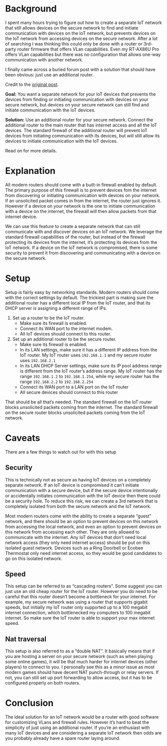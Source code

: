# Background
I spent many hours trying to figure out how to create a separate IoT network that still allows devices on the secure network to find and initiate communication with devices on the IoT network, but prevents devices on the IoT network from accessing devices on the secure network. After a lot of searching I was thinking this could only be done with a router or 3rd-party router firmware that offers VLan capabilities. Even my RT-AX86U Pro offers VLan capabilities but there was no configuration that allows one-way communication with another network.

I finally came across a buried forum post with a solution that should have been obvious: just use an additional router.

Credit to the [original post](https://www.snbforums.com/threads/cascade-two-routers-for-iot-devices-and-home-network-questions.48430/).

**Goal:** You want a separate network for your IoT devices that prevents the devices from finding or initiating communication with devices on your secure network, but devices on your secure network can still find and initiate communication with the IoT devices.

**Solution:** Use an additional router for your secure network. Connect the additional router to the main router that has internet access and all the IoT devices. The standard firewall of the additional router will prevent IoT devices from initiating communication with its devices, but will still allow its devices to initiate communication with the IoT devices.

Read on for more details.

# Explanation
All modern routers should come with a built-in firewall enabled by default. The primary purpose of this firewall is to prevent devices fom the internet from discovering or initiating communication with devices on your network. If an unsolicited packet comes in from the internet, the router just ignores it. However if a device on your network is the one to initiate communication with a device on the internet, the firewall will then allow packets from that internet device.

We can use this feature to create a separate network that can still communicate with and discover devices on an IoT network. We leverage the standard firewall capabilities of the router, but instead of the firewall protecting its devices from the internet, it’s protecting its devices from the IoT network. If a device on the IoT network is compromised, there is some security to prevent it from discovering and communicating with a device on the secure network.

# Setup
Setup is fairly easy by networking standards. Modern routers should come with the correct settings by default. The trickiest part is making sure the additional router has a different local IP from the IoT router, and that its DHCP server is assigning a different range of IPs.

1. Set up a router to be the IoT router.
   - Make sure its firewall is enabled.
   - Connect its WAN port to the internet modem.
   - All IoT devices should connect to this router.
2. Set up an additional router to be the secure router.
   - Make sure its firewall is enabled.
   - In its LAN settings, make sure it has a different IP address from the IoT router. My IoT router uses `192.168.1.1` and my secure router uses `192.168.2.1`
   - In its LAN DHCP Server settings, make sure its IP pool address range is different from the IoT router’s address range. My IoT router has the range `192.168.1.2` to `192.168.1.254`, while my secure router has the range `192.168.2.2` to `192.168.2.254`
   - Connect its WAN port to a LAN port on the IoT router
   - All secure devices should connect to this router

That should be all that’s needed. The standard firewall on the IoT router blocks unsolicited packets coming from the internet. The standard firewall on the secure router blocks unsolicited packets coming from the IoT network.

# Caveats
There are a few things to watch out for with this setup

## Security
This is technically not as secure as having IoT devices on a completely separate network. If an IoT device is compromised it can’t initiate communication with a secure device, but if the secure device intentionally or accidentally initiates communication with the IoT device then there could be a security hole. To reduce this risk, we can create a 3rd network that is completely isolated from both the secure network and the IoT network.

Most modern routers come with the ability to create a separate “guest” network, and there should be an option to prevent devices on this network from accessing the local network, and even an option to prevent devices on this network from accessing each other. They are only allowed to communicate with the internet. Any IoT devices that don’t need local network access (they only need internet access) should be put on this isolated guest network. Devices such as a Ring Doorbell or Ecobee Thermostat only need internet access, so they would be good candidates to go on this isolated network.

## Speed
This setup can be referred to as “cascading routers”. Some suggest you can just use an old cheap router for the IoT router. However you do need to be careful that this router doesn’t become a bottleneck for your internet. For example, my secure network was using a router that supports gigabit speeds, but initially my IoT router only supported up to a 100 megabit internet connection, which bottlenecked my computers to 100 megabit internet. So make sure the IoT router is able to support your max internet speed.

## Nat traversal
This setup is also referred to as a “double NAT”. It basically means that if you are hosting a server on your secure network (such as when playing some online games), it will be that much harder for internet devices (other players) to connect to you. I personally see this as a minor issue as most modern games should have decent NAT punch-through or relay servers. If not, you can still set up port forwarding to allow access, but it has to be configured properly on both routers.

# Conclusion
The ideal solution for an IoT network would be a router with good software for customizing VLans and firewall rules. However it’s hard to beat the simplicity of just using an additional router. If you’re an enthusiast with many IoT devices and are considering a separate IoT network then odds are you probably already have a spare router laying around.
